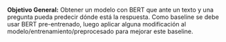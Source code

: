 **Objetivo General:**
Obtener un modelo con BERT que ante un texto y una pregunta pueda predecir dónde está la respuesta. Como baseline se debe usar BERT pre-entrenado, luego aplicar alguna modificación al modelo/entrenamiento/preprocesado para mejorar este baseline.
